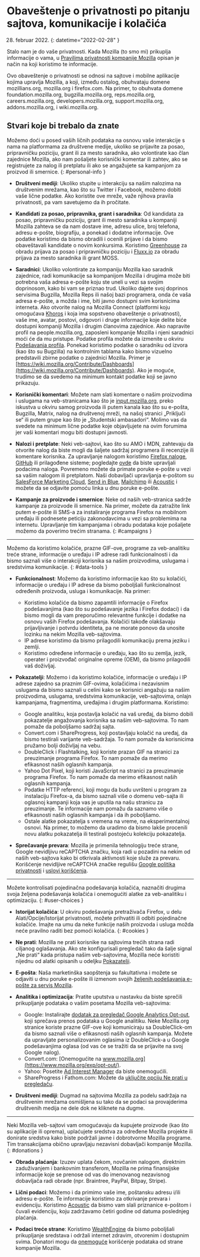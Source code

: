 ﻿# Obaveštenje o privatnosti po pitanju sajtova, komunikacije i kolačića

28. februar 2022.
{: datetime="2022-02-28" }

Stalo nam je do vaše privatnosti. Kada Mozilla (to smo mi) prikuplja informacije o vama, u [Pravilima privatnosti kompanije Mozilla](https://www.mozilla.org/privacy/) opisan je način na koji koristimo te informacije.

Ovo obaveštenje o privatnosti se odnosi na sajtove i mobilne aplikacije kojima upravlja Mozilla, a koji, između ostalog, obuhvataju domene mozillians.org, mozilla.org i firefox.com. Na primer, to obuhvata domene foundation.mozilla.org, bugzilla.mozilla.org, reps.mozilla.org, careers.mozilla.org, developers.mozilla.org, support.mozilla.org, addons.mozilla.org, i wiki.mozilla.org.

## Stvari koje bi trebalo da znate

Možemo doći u posed vaših ličnih podataka na osnovu vaše interakcije s nama na platformama za društvene medije, ukoliko se prijavite za posao, pripravničku poziciju, grant ili za mesto saradnika, ako volontirate kao član zajednice Mozilla, ako nam pošaljete korisnički komentar ili zahtev, ako se registrujete za nalog ili pretplatu ili ako se angažujete sa kampanjom za proizvod ili smernice. 
{: #personal-info }

* **Društveni mediji**: Ukoliko stupite u interakciju sa našim nalozima na društvenim mrežama, kao što su Twitter i Facebook, možemo dobiti vaše lične podatke. Ako koristite ove mreže, važe njihova pravila privatnosti, pa vam savetujemo da ih pročitate.

* **Kandidati za posao, pripravnika, grant i saradnika**: Od kandidata za posao, pripravničku poziciju, grant ili mesto saradnika u kompaniji Mozilla zahteva se da nam dostave ime, adresu ulice, broj telefona, adresu e-pošte, biografiju, a ponekad i dodatne informacije. Ove podatke koristimo da bismo obradili i ocenili prijave i da bismo obaveštavali kandidate o novim konkursima. Koristimo [Greenhouse](https://www.greenhouse.io/privacy-policy) za obradu prijava za posao i pripravničku poziciju i [Fluxx.io](https://www.fluxx.io/privacy-policy) za obradu prijava za mesto saradnika ili grant MOSS.

* **Saradnici**: Ukoliko volontirate za kompaniju Mozilla kao saradnik zajednice, radi komunikacije sa kompanijom Mozilla i drugima može biti potrebna vaša adresa e-pošte koju ste uneli u vezi sa svojim doprinosom, kako bi vam se priznao trud. Ukoliko dajete svoj doprinos servisima Bugzilla, Mozilla Reps ili našoj bazi programera, onda će vaša adresa e-pošte, a možda i ime, biti javno dostupni svim korisnicima interneta. Ako otvorite nalog na Mozilla Connect (platformi koju omogućava [Khoros](https://khoros.com/privacy) i koja ima sopstveno obaveštenje o privatnosti), vaše ime, avatar, postovi, odgovori i druge informacije koje delite biće dostupni kompaniji Mozilla i drugim članovima zajednice. Ako napravite profil na people.mozilla.org, zaposleni kompanije Mozilla i njeni saradnici moći će da mu pristupe. Podatke profila možete da izmenite u okviru [Podešavanja profila](https://people.mozilla.org/e?section=personal-info). Ponekad koristimo podatke o saradniku od izvora (kao što su Bugzilla) na kontrolnim tablama kako bismo vizuelno predstavili zbirne podatke o zajednici Mozilla. Primer je [https://wiki.mozilla.org/Contribute/Dashboards](https://wiki.mozilla.org/Contribute/Dashboards). Ako je moguće, trudimo se da svedemo na minimum kontakt podatke koji se javno prikazuju.

* **Korisnički komentari**: Možete nam slati komentare o našim proizvodima i uslugama na veb-stranicama kao što je [input.mozilla.org](https://input.mozilla.org/), preko iskustva u okviru samog proizvoda ili putem kanala kao što su e-pošta, Bugzilla, Matrix, nalog na društvenoj mreži, na našoj stranici „Priključi se“ ili putem grupe kao što je „Studentski ambasadori“. Molimo vas da svedete na minimum lične podatke koje objavljujete na ovim forumima jer vaši komentari mogu biti dostupni javnosti.

* **Nalozi i pretplate**: Neki veb-sajtovi, kao što su AMO i MDN, zahtevaju da otvorite nalog da biste mogli da šaljete sadržaj programera ili recenzije ili komentare korisnika. Za upravljanje nalogom koristimo [Firefox naloge](https://www.mozilla.org/privacy/firefox/), [GitHub](https://help.github.com/en/github/site-policy/github-privacy-statement#our-use-of-cookies-and-tracking) ili prilagođene sisteme; pogledajte [ovde](https://support.mozilla.org/kb/managing-account-data) da biste upravljali podacima naloga. Povremeno možete da primate poruke e-pošte u vezi sa vašim nalogom ili pretplatom. Naši dobavljači upravljanja e-poštom su [SalesForce Marketing Cloud](https://www.marketingcloud.com/privacy-policy/website-privacy-statement/), [Send in Blue](https://www.sendinblue.com/legal/privacypolicy/), [Mailchimp](https://mailchimp.com/legal/privacy/) ili [Acoustic](https://acoustic.com/privacy-notice/) i možete da se odjavite pomoću linka u dnu poruke e-pošte. 

* **Kampanje za proizvode i smernice**: Neke od naših veb-stranica sadrže kampanje za proizvode ili smernice. Na primer, možete da zatražite link putem e-pošte ili SMS-a za instaliranje programa Firefox na mobilnom uređaju ili podnesete peticiju zakonodavcima u vezi sa problemima na internetu. Upravljanje tim kampanjama i obradu podataka koje pošaljete možemo da poverimo trećim stranama. 
{: #campaigns }

---------------------------------------

Možemo da koristimo kolačiće, prazne GIF-ove, programe za veb-analitiku treće strane, informacije o uređaju i IP adrese radi funkcionalnosti i da bismo saznali više o interakciji korisnika sa našim proizvodima, uslugama i sredstvima komunikacije. 
{: #data-tools }

* **Funkcionalnost**: Možemo da koristimo informacije kao što su kolačići, informacije o uređaju i IP adrese da bismo poboljšali funkcionalnost određenih proizvoda, usluga i komunikacije. Na primer:
    * Koristimo kolačiće da bismo zapamtili informacije o Firefox podešavanjima (kao što su podešavanje jezika i Firefox dodaci) i da bismo mogli da vam preporučimo relevantne funkcije i dodatke na osnovu vaših Firefox podešavanja. Kolačići takođe olakšavaju prijavljivanje i potvrdu identiteta, pa ne morate ponovo da unosite lozinku na nekim Mozilla veb-sajtovima.
    * IP adrese koristimo da bismo prilagodili komunikaciju prema jeziku i zemlji.
    * Koristimo određene informacije o uređaju, kao što su zemlja, jezik, operater i proizvođač originalne opreme (OEM), da bismo prilagodili vaš doživljaj.

* **Pokazatelji**: Možemo i da koristimo kolačiće, informacije o uređaju i IP adrese zajedno sa praznim GIF-ovima, kolačićima i nezavisnim uslugama da bismo saznali u celini kako se korisnici angažuju sa našim proizvodima, uslugama, sredstvima komunikacije, veb-sajtovima, onlajn kampanjama, fragmentima, uređajima i drugim platformama. Koristimo:
    * Google analitiku, koja postavlja kolačić na vaš uređaj, da bismo dobili pokazatelje angažovanja korisnika sa našim veb-sajtovima. To nam pomaže da poboljšamo sadržaj sajta.
    * Convert.com i ShareProgress, koji postavljaju kolačić na uređaj, da bismo testirali varijante veb-sadržaja. To nam pomaže da korisnicima pružamo bolji doživljaj na vebu.
    * DoubleClick i Flashtalking, koji koriste prazan GIF na stranici za preuzimanje programa Firefox. To nam pomaže da merimo efikasnost naših oglasnih kampanja.
    * Yahoo Dot Pixel, koji koristi JavaScript na stranici za preuzimanje programa Firefox. To nam pomaže da merimo efikasnost naših oglasnih kampanja.
    * Podatke HTTP referenci, koji mogu da budu uvršteni u program za instalaciju Firefox-a, da bismo saznali više o domenu veb-sajta ili oglasnoj kampanji koja vas je uputila na našu stranicu za preuzimanje. Te informacije nam pomažu da saznamo više o efikasnosti naših oglasnih kampanja i da ih poboljšamo.
    * Ostale alatke pokazatelja s vremena na vreme, na eksperimentalnoj osnovi. Na primer, to možemo da uradimo da bismo lakše procenili novu alatku pokazatelja ili testirali postojeću kolekciju pokazatelja.
  
* **Sprečavanje prevara**: Mozilla je primenila tehnologiju treće strane, Google nevidljivu reCAPTCHA značku, koja radi u pozadini na nekim od naših veb-sajtova kako bi otkrivala aktivnosti koje služe za prevaru. Korišćenje nevidljive reCAPTCHA značke regulišu [Google politika privatnosti](https://www.google.com/intl/policies/privacy/) i [uslovi korišćenja](https://policies.google.com/terms).

---------------------------------------

Možete kontrolisati pojedinačna podešavanja kolačića, naznačiti drugima svoja željena podešavanja kolačića i onemogućiti alatke za veb-analitiku i optimizaciju. 
{: #user-choices }

* **Istorijat kolačića**: U okviru podešavanja pretraživača Firefox, u delu Alati/Opcije/Istorijat privatnosti, možete prihvatiti ili odbiti pojedinačne kolačiće. Imajte na umu da neke funkcije naših proizvoda i usluga možda neće pravilno raditi bez pomoći kolačića. 
{: #cookies }

* **Ne prati**: Mozilla ne prati korisnike na sajtovima trećih strana radi ciljanog oglašavanja. Ako ste konfigurisali pregledač tako da šalje signal „Ne prati“ kada pristupa našim veb-sajtovima, Mozilla neće koristiti nijednu od alatki opisanih u odeljku [Pokazatelji](https://www.mozilla.org/privacy/websites/#data-tools).

* **E-pošta**: Naša marketinška saopštenja su fakultativna i možete se odjaviti u dnu poruke e-pošte ili izmenom svojih [željenih podešavanja e-pošte za servis Mozilla](https://www.mozilla.org/newsletter/recovery/).

* **Analitika i optimizacija**: Pratite uputstva u nastavku da biste sprečili prikupljanje podataka o vašim posetama Mozilla veb-sajtovima:
    * Google: Instalirajte [dodatak za pregledač Google Analytics Opt-out](https://tools.google.com/dlpage/gaoptout), koji sprečava prenos podataka u Google analitiku. Neke Mozilla.org stranice koriste prazne GIF-ove koji komuniciraju sa DoubleClick-om da bismo saznali više o efikasnosti naših oglasnih kampanja. Možete da upravljate personalizovanim oglasima iz DoubleClick-a u Google podešavanjima oglasa (od vas će se tražiti da se prijavite na svoj Google nalog).
    * Convert.com: [Onemogućite na www.mozilla.org](https://www.mozilla.org/exp/opt-out/).
    * Yahoo: Posetite [Ad Interest Manager](https://aim.yahoo.com/aim/us/en/optout/) da biste onemogućili.
    * ShareProgress i Fathom.com: Možete da [uključite opciju Ne prati u pregledaču](https://support.mozilla.org/kb/how-do-i-turn-do-not-track-feature).

* **Društveni mediji**: Dugmad na sajtovima Mozilla za podelu sadržaja na društvenim mrežama osmišljena su tako da se podaci sa provajderima društvenih medija ne dele dok ne kliknete na dugme.

---------------------------------------

Neki Mozilla veb-sajtovi vam omogućavaju da kupujete proizvode (kao što su aplikacije ili oprema), uplaćujete sredstva za određene Mozilla projekte ili donirate sredstva kako biste podržali javne i dobrotvorne Mozilla programe. Tim transakcijama obično upravljaju nezavisni dobavljači kompanije Mozilla. 
{: #donations }

* **Obrada plaćanja**: Izuzev uplata čekom, novčanim nalogom, direktnim zaduživanjem i bankovnim transferom, Mozilla ne prima finansijske informacije koje se prenose od vas do imenovanog nezavisnog dobavljača radi obrade (npr. Braintree, PayPal, Bitpay, Stripe).

* **Lični podaci**: Možemo i da primimo vaše ime, poštansku adresu i/ili adresu e-pošte. Te informacije koristimo za otkrivanje prevara i evidenciju. Koristimo [Acoustic](https://acoustic.com/privacy-notice/) da bismo vam slali priznanice e-poštom i čuvali evidenciju, koju zadržavamo četiri godine od datuma poslednjeg plaćanja. 

* **Podaci treće strane**: Koristimo [WealthEngine](https://www.wealthengine.com/wealthengine-inc-privacy-policy/) da bismo poboljšali prikupljanje sredstava i održali internet zdravim, otvorenim i dostupnim svima. Donatori mogu da [onemoguće](https://app.onetrust.com/app/#/webform/4ba08202-2ede-4934-a89e-f0b0870f95f0) korišćenje podataka od strane kompanije Mozilla.
